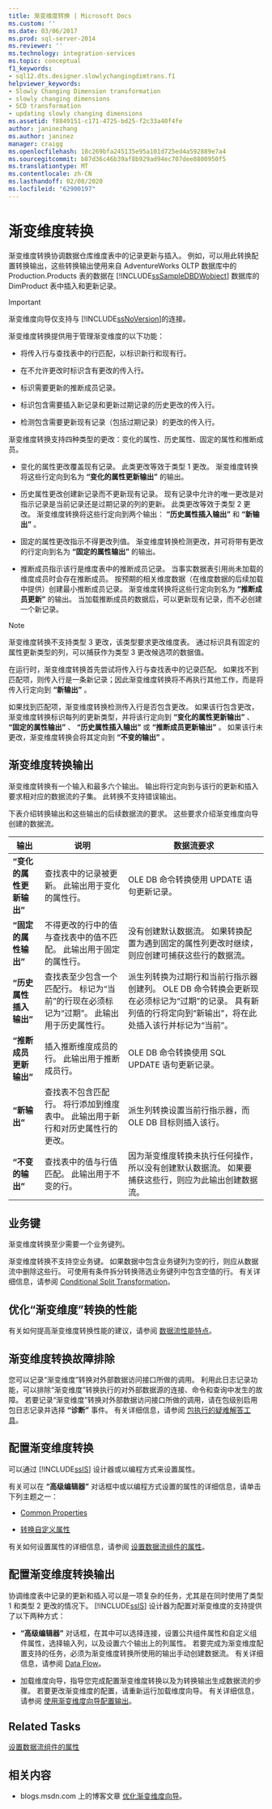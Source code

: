 ```yaml
---
title: 渐变维度转换 | Microsoft Docs
ms.custom: ''
ms.date: 03/06/2017
ms.prod: sql-server-2014
ms.reviewer: ''
ms.technology: integration-services
ms.topic: conceptual
f1_keywords:
- sql12.dts.designer.slowlychangingdimtrans.f1
helpviewer_keywords:
- Slowly Changing Dimension transformation
- slowly changing dimensions
- SCD transformation
- updating slowly changing dimensions
ms.assetid: f8849151-c171-4725-bd25-f2c33a40f4fe
author: janinezhang
ms.author: janinez
manager: craigg
ms.openlocfilehash: 18c269bfa245135e95a101d725ed4a592889e7a4
ms.sourcegitcommit: b87d36c46b39af8b929ad94ec707dee8800950f5
ms.translationtype: MT
ms.contentlocale: zh-CN
ms.lasthandoff: 02/08/2020
ms.locfileid: "62900197"
---
```

# <a name="slowly-changing-dimension-transformation"></a>渐变维度转换
  渐变维度转换协调数据仓库维度表中的记录更新与插入。 例如，可以用此转换配置转换输出，这些转换输出使用来自 AdventureWorks OLTP 数据库中的 Production.Products 表的数据在 [!INCLUDE[ssSampleDBDWobject](../../../includes/sssampledbdwobject-md.md)] 数据库的 DimProduct 表中插入和更新记录。  
  
> [!IMPORTANT]  
>  渐变维度向导仅支持与 [!INCLUDE[ssNoVersion](../../../includes/ssnoversion-md.md)]的连接。  
  
 渐变维度转换提供用于管理渐变维度的以下功能：  
  
-   将传入行与查找表中的行匹配，以标识新行和现有行。  
  
-   在不允许更改时标识含有更改的传入行。  
  
-   标识需要更新的推断成员记录。  
  
-   标识包含需要插入新记录和更新过期记录的历史更改的传入行。  
  
-   检测包含需要更新现有记录（包括过期记录）的更改的传入行。  
  
 渐变维度转换支持四种类型的更改：变化的属性、历史属性、固定的属性和推断成员。  
  
-   变化的属性更改覆盖现有记录。 此类更改等效于类型 1 更改。 渐变维度转换将这些行定向到名为 **“变化的属性更新输出”** 的输出。  
  
-   历史属性更改创建新记录而不更新现有记录。 现有记录中允许的唯一更改是对指示记录是当前记录还是过期记录的列的更新。 此类更改等效于类型 2 更改。 渐变维度转换将这些行定向到两个输出： **“历史属性插入输出”** 和 **“新输出”** 。  
  
-   固定的属性更改指示不得更改列值。 渐变维度转换检测更改，并可将带有更改的行定向到名为 **“固定的属性输出”** 的输出。  
  
-   推断成员指示该行是维度表中的推断成员记录。 当事实数据表引用尚未加载的维度成员时会存在推断成员。 按预期的相关维度数据（在维度数据的后续加载中提供）创建最小推断成员记录。 渐变维度转换将这些行定向到名为 **“推断成员更新”** 的输出。 当加载推断成员的数据后，可以更新现有记录，而不必创建一个新记录。  
  
> [!NOTE]  
>  渐变维度转换不支持类型 3 更改，该类型要求更改维度表。 通过标识具有固定的属性更新类型的列，可以捕获作为类型 3 更改候选项的数据值。  
  
 在运行时，渐变维度转换首先尝试将传入行与查找表中的记录匹配。 如果找不到匹配项，则传入行是一条新记录；因此渐变维度转换将不再执行其他工作，而是将传入行定向到 **“新输出”** 。  
  
 如果找到匹配项，渐变维度转换检测传入行是否包含更改。 如果该行包含更改，渐变维度转换标识每列的更新类型，并将该行定向到 **“变化的属性更新输出”** 、 **“固定的属性输出”** 、 **“历史属性插入输出”** 或 **“推断成员更新输出”** 。 如果该行未更改，渐变维度转换会将其定向到 **“不变的输出”** 。  
  
## <a name="slowly-changing-dimension-transformation-outputs"></a>渐变维度转换输出  
 渐变维度转换有一个输入和最多六个输出。 输出将行定向到与该行的更新和插入要求相对应的数据流的子集。 此转换不支持错误输出。  
  
 下表介绍转换输出和这些输出的后续数据流的要求。 这些要求介绍渐变维度向导创建的数据流。  
  
|输出|说明|数据流要求|  
|------------|-----------------|----------------------------|  
|**“变化的属性更新输出”**|查找表中的记录被更新。 此输出用于变化的属性行。|OLE DB 命令转换使用 UPDATE 语句更新记录。|  
|**“固定的属性输出”**|不得更改的行中的值与查找表中的值不匹配。 此输出用于固定的属性行。|没有创建默认数据流。 如果转换配置为遇到固定的属性列更改时继续，则应创建可捕获这些行的数据流。|  
|**“历史属性插入输出”**|查找表至少包含一个匹配行。 标记为“当前”的行现在必须标记为“过期”。 此输出用于历史属性行。|派生列转换为过期行和当前行指示器创建列。 OLE DB 命令转换会更新现在必须标记为“过期”的记录。 具有新列值的行将定向到“新输出”，将在此处插入该行并标记为“当前”。|  
|**“推断成员更新输出”**|插入推断维度成员的行。 此输出用于推断成员行。|OLE DB 命令转换使用 SQL UPDATE 语句更新记录。|  
|**“新输出”**|查找表不包含匹配行。 将行添加到维度表中。 此输出用于新行和对历史属性行的更改。|派生列转换设置当前行指示器，而 OLE DB 目标则插入该行。|  
|**“不变的输出”**|查找表中的值与行值匹配。 此输出用于不变的行。|因为渐变维度转换未执行任何操作，所以没有创建默认数据流。 如果要捕获这些行，则应为此输出创建数据流。|  
  
## <a name="business-keys"></a>业务键  
 渐变维度转换至少需要一个业务键列。  
  
 渐变维度转换不支持空业务键。 如果数据中包含业务键列为空的行，则应从数据流中删除这些行。 可使用有条件拆分转换筛选业务键列中包含空值的行。 有关详细信息，请参阅 [Conditional Split Transformation](conditional-split-transformation.md)。  
  
## <a name="optimizing-the-performance-of-the-slowly-changing-dimension-transformation"></a>优化“渐变维度”转换的性能  
 有关如何提高渐变维度转换性能的建议，请参阅 [数据流性能特点](../data-flow-performance-features.md)。  
  
## <a name="troubleshooting-the-slowly-changing-dimension-transformation"></a>渐变维度转换故障排除  
 您可以记录“渐变维度”转换对外部数据访问接口所做的调用。 利用此日志记录功能，可以排除“渐变维度”转换执行的对外部数据源的连接、命令和查询中发生的故障。 若要记录“渐变维度”转换对外部数据访问接口所做的调用，请在包级别启用包日志记录并选择 **“诊断”** 事件。 有关详细信息，请参阅 [包执行的疑难解答工具](../../troubleshooting/troubleshooting-tools-for-package-execution.md)。  
  
## <a name="configuring-the-slowly-changing-dimension-transformation"></a>配置渐变维度转换  
 可以通过 [!INCLUDE[ssIS](../../../includes/ssis-md.md)] 设计器或以编程方式来设置属性。  
  
 有关可以在 **“高级编辑器”** 对话框中或以编程方式设置的属性的详细信息，请单击下列主题之一：  
  
-   [Common Properties](../../common-properties.md)  
  
-   [转换自定义属性](transformation-custom-properties.md)  
  
 有关如何设置属性的详细信息，请参阅 [设置数据流组件的属性](../set-the-properties-of-a-data-flow-component.md)。  
  
## <a name="configuring-the-slowly-changing-dimension-transformation-outputs"></a>配置渐变维度转换输出  
 协调维度表中记录的更新和插入可以是一项复杂的任务，尤其是在同时使用了类型 1 和类型 2 更改的情况下。 [!INCLUDE[ssIS](../../../includes/ssis-md.md)] 设计器为配置对渐变维度的支持提供了以下两种方式：  
  
-   **“高级编辑器”** 对话框，在其中可以选择连接，设置公共组件属性和自定义组件属性，选择输入列，以及设置六个输出上的列属性。 若要完成为渐变维度配置支持的任务，必须为渐变维度转换所使用的输出手动创建数据流。 有关详细信息，请参阅 [Data Flow](../data-flow.md)。  
  
-   加载维度向导，指导您完成配置渐变维度转换以及为转换输出生成数据流的步骤。 若要更改渐变维度的配置，请重新运行加载维度向导。 有关详细信息，请参阅 [使用渐变维度向导配置输出](configure-outputs-using-the-slowly-changing-dimension-wizard.md)。  
  
## <a name="related-tasks"></a>Related Tasks  
 [设置数据流组件的属性](../set-the-properties-of-a-data-flow-component.md)  
  
## <a name="related-content"></a>相关内容  
  
-   blogs.msdn.com 上的博客文章 [优化渐变维度向导](https://go.microsoft.com/fwlink/?LinkId=199481)。  
  
  
